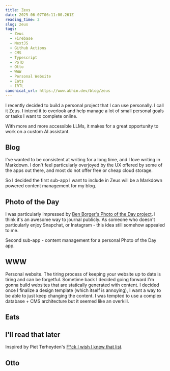 ```yaml
---
title: Zeus
date: 2025-06-07T06:11:00.261Z
reading_time: 2
slug: zeus
tags:
  - Zeus
  - Firebase
  - NextJS
  - Github Actions
  - CMS
  - Typescript
  - PoTD
  - Otto
  - WWW
  - Personal Website
  - Eats
  - IRTL
canonical_url: https://www.abhin.dev/blog/zeus
---
```



I recently decided to build a personal project that I can use personally. I call it Zeus. I intend it to overlook and help manage a lot of small personal goals or tasks I want to complete online. 

With more and more accessible LLMs, it makes for a great opportunity to work on a custom AI assistant. 

## Blog

I've wanted to be consistent at writing for a long time, and I love writing in Markdown. I don't feel particularly overjoyed by the UX offered by some of the apps out there, and most do not offer free or cheap cloud storage. 

So I decided the first sub-app I want to include in Zeus will be a Markdown powered content management for my blog. 

## Photo of the Day

I was particularly impressed by [Ben Borger's Photo of the Day project](https://photos.ben.page/?ref=https://www.abhin.dev/blog/zeus). I think it's an awesome way to journal publicly. As someone who doesn't particularly enjoy Snapchat, or Instagram - this idea still somehow appealed to me. 

Second sub-app - content management for a personal Photo of the Day app.

## WWW

Personal website. The tiring process of keeping your website up to date is tiring and can be forgetful. Sometime back I decided going forward I'm gonna build websites that are statically generated with content. I decided once I finalize a design template (which itself is annoying), I want a way to be able to just keep changing the content. I was tempted to use a complex database + CMS architecture but it seemed like an overkill.

## Eats

## I'll read that later

Inspired by Piet Terheyden's [F*ck I wish I knew that list](https://fuckiwishiknewth.at/). 

## Otto
